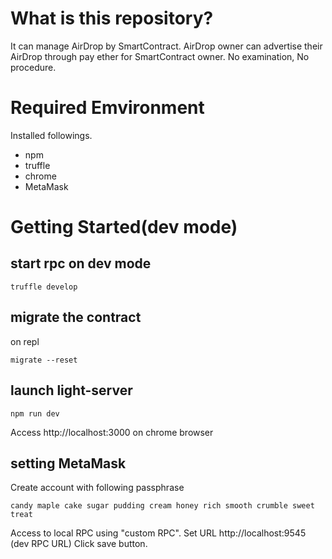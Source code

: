 # What is this repository?
It can manage AirDrop by SmartContract.
AirDrop owner can advertise their AirDrop through pay ether for SmartContract owner.
No examination, No procedure.

# Required Emvironment
Installed followings.
- npm
- truffle
- chrome
- MetaMask

# Getting Started(dev mode)
## start rpc on dev mode
```
truffle develop
```
## migrate the contract
on repl
```
migrate --reset
```
## launch light-server
```
npm run dev
```
Access http://localhost:3000 on chrome browser
## setting MetaMask
Create account with following passphrase
```
candy maple cake sugar pudding cream honey rich smooth crumble sweet treat
```
Access to local RPC using "custom RPC".
Set URL http://localhost:9545 (dev RPC URL)
Click save button.

